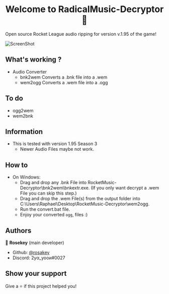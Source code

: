 <h1 align="center">Welcome to RadicalMusic-Decryptor 🎵</h1>

Open source Rocket League audio ripping for version v.1.95 of the game!


![ScreenShot](https://i.imgur.com/8SFtDvl.jpg) 


## What's working ?
- Audio Converter
  - bnk2wem Converts a .bnk file into a .wem
  - wem2ogg Converts a .wem file into a .ogg

## To do

- ogg2wem
- wem2bnk




## Information
- This is tested with version 1.95 Season 3
    - Newer Audio Files maybe not work.
	

## How to
- On Windows:
    - Drag and drop any .bnk File into RocketMusic-Decryptor\bnk2wem\bnkextr.exe\. (If you only want decrypt a .wem File you can skip this step.)
    - Drag and drop the .wem File(s) from the output folder into C:\Users\Raphael\Desktop\RocketMusic-Decryptor\wem2ogg\.
    - Run the convert.bat file.
    - Enjoy your converted ```ogg```, files :)


## Authors

👤 **Rosekey** (main developer)

* Github: [@rosakey](https://github.com/rosakey)
* Discord: 2уα_yooи#0027

## Show your support

Give a ⭐️ if this project helped you!
